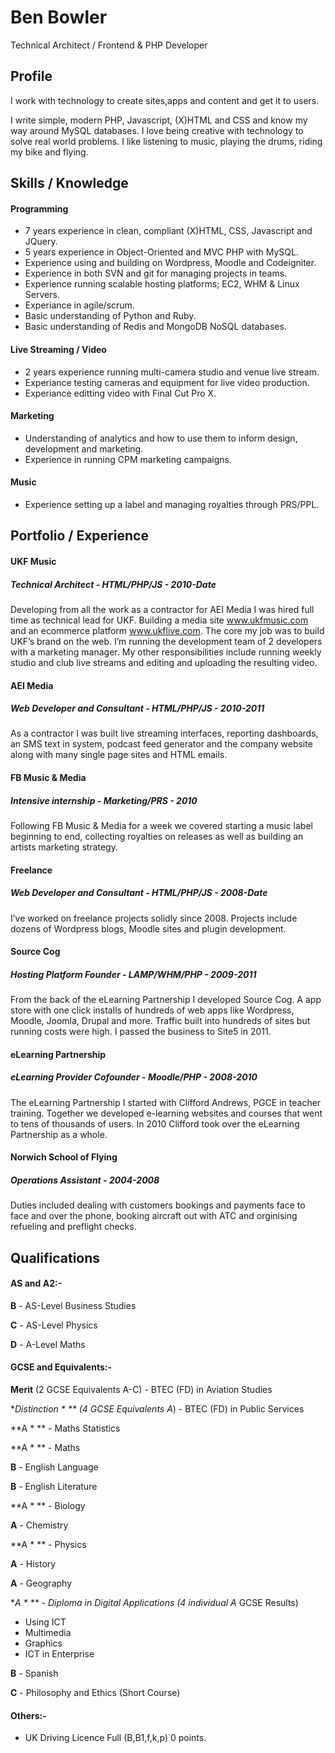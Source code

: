 # Ben Bowler

Technical Architect / Frontend & PHP Developer 

## ProfileI work with technology to create sites,apps and content and get it to users.
I write simple, modern PHP, Javascript, (X)HTML and CSS and know my way around MySQL databases. I love being creative with technology to solve real world problems. I like listening to music, playing the drums, riding my bike and flying.## Skills / Knowledge#### Programming * 7 years experience in clean, compliant (X)HTML, CSS,  Javascript and JQuery. * 5 years experience in Object-Oriented and MVC PHP with MySQL. * Experience using and building on Wordpress, Moodle and Codeigniter. * Experience in both SVN and git for managing projects in teams. * Experience running scalable hosting platforms; EC2, WHM & Linux Servers. * Experiance in agile/scrum. * Basic understanding of Python and Ruby. * Basic understanding of Redis and MongoDB NoSQL databases.
#### Live Streaming / Video

 * 2 years experience running multi-camera studio and venue live stream.
 * Experiance testing cameras and equipment for live video production.
 * Experiance editting video with Final Cut Pro X.#### Marketing * Understanding of analytics and how to use them to inform design, development and marketing. * Experience in running CPM marketing campaigns.#### Music
 * Experience setting up a label and managing royalties through PRS/PPL.
## Portfolio / Experience
#### UKF Music
##### Technical Architect - HTML/PHP/JS - 2010-DateDeveloping from all the work as a contractor for AEI Media I was hired full time as technical lead for UKF. Building a media site www.ukfmusic.com and an ecommerce platform www.ukflive.com. The core my job was to build UKF’s brand on the web. I’m running the development team of 2 developers with a marketing manager. My other responsibilities include running weekly studio and club live streams and editing and uploading the resulting video.#### AEI Media
##### Web Developer and Consultant - HTML/PHP/JS - 2010-2011As a contractor I was built live streaming interfaces, reporting dashboards, an SMS text in system, podcast feed generator and the company website along with many single page sites and HTML emails.#### FB Music & Media 
##### Intensive internship - Marketing/PRS - 2010Following FB Music & Media for a week we covered starting a music label beginning to end, collecting royalties on releases as well as building an artists marketing strategy.

#### Freelance

##### Web Developer and Consultant - HTML/PHP/JS - 2008-Date
I’ve worked on freelance projects solidly since 2008. Projects include dozens of Wordpress blogs, Moodle sites and plugin development. 
#### Source Cog
##### Hosting Platform Founder - LAMP/WHM/PHP - 2009-2011

From the back of the eLearning Partnership I developed Source Cog. A app store with one click installs of hundreds of web apps like Wordpress, Moodle, Joomla, Drupal and more. Traffic built into hundreds of sites but running costs were high. I passed the business to Site5 in 2011.
#### eLearning Partnership
##### eLearning Provider Cofounder - Moodle/PHP - 2008-2010
The eLearning Partnership I started with Clifford Andrews, PGCE in teacher training. Together we developed e-learning websites and courses that went to tens of thousands of users. In 2010 Clifford took over the eLearning Partnership as a whole.
#### Norwich School of Flying
##### Operations Assistant - 2004-2008
Duties included dealing with customers bookings and payments face to face and over the phone, booking aircraft out with ATC and orginising refueling and preflight checks.
## Qualifications
#### AS and A2:-
**B** - AS-Level Business Studies
**C** - AS-Level Physics
**D** - A-Level Maths
#### GCSE and Equivalents:-
**Merit** (2 GCSE Equivalents A-C) - BTEC (FD) in Aviation Studies
**Distinction * ** (4 GCSE Equivalents A*) - BTEC (FD) in Public Services
**A * ** - Maths Statistics
**A * ** - Maths
**B** - English Language
**B** - English Literature
**A * ** - Biology
**A** - Chemistry
**A * ** - Physics
**A** - History
**A** - Geography
**A * ** - Diploma in Digital Applications (4 individual A* GCSE Results)
- Using ICT- Multimedia- Graphics- ICT in Enterprise**B** - Spanish
**C** - Philosophy and Ethics (Short Course)
#### Others:-
 - UK Driving Licence Full (B,B1,f,k,p) 0 points.